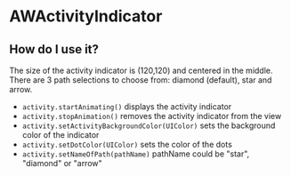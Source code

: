 # AWActivityIndicator

## How do I use it?
The size of the activity indicator is (120,120) and centered in the middle. 
There are 3 path selections to choose from: diamond (default), star and arrow.

* `activity.startAnimating()` displays the activity indicator
* `activity.stopAnimation()` removes the activity indicator from the view
* `activity.setActivityBackgroundColor(UIColor)` sets the background color of the indicator
* `activity.setDotColor(UIColor)` sets the color of the dots
* `activity.setNameOfPath(pathName)` pathName could be "star", "diamond" or "arrow"
